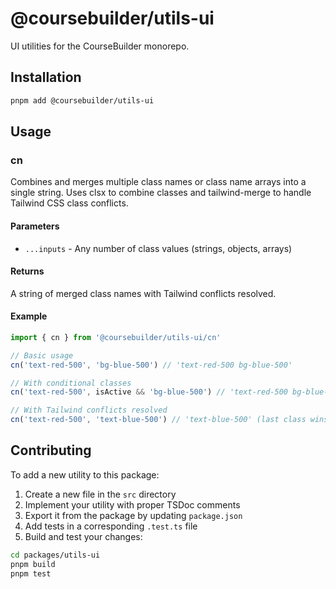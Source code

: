 # @coursebuilder/utils-ui

UI utilities for the CourseBuilder monorepo.

## Installation

```bash
pnpm add @coursebuilder/utils-ui
```

## Usage

### cn

Combines and merges multiple class names or class name arrays into a single string.
Uses clsx to combine classes and tailwind-merge to handle Tailwind CSS class conflicts.

#### Parameters

- `...inputs` - Any number of class values (strings, objects, arrays)

#### Returns

A string of merged class names with Tailwind conflicts resolved.

#### Example

```typescript
import { cn } from '@coursebuilder/utils-ui/cn'

// Basic usage
cn('text-red-500', 'bg-blue-500') // 'text-red-500 bg-blue-500'

// With conditional classes
cn('text-red-500', isActive && 'bg-blue-500') // 'text-red-500 bg-blue-500' if isActive is true

// With Tailwind conflicts resolved
cn('text-red-500', 'text-blue-500') // 'text-blue-500' (last class wins)
```

## Contributing

To add a new utility to this package:

1. Create a new file in the `src` directory
2. Implement your utility with proper TSDoc comments
3. Export it from the package by updating `package.json`
4. Add tests in a corresponding `.test.ts` file
5. Build and test your changes:

```bash
cd packages/utils-ui
pnpm build
pnpm test
```